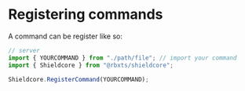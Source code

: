 # Registering commands

A command can be register like so:
```ts
// server
import { YOURCOMMAND } from "./path/file"; // import your command
import { Shieldcore } from "@rbxts/shieldcore";

Shieldcore.RegisterCommand(YOURCOMMAND);
```